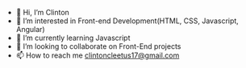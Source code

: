 - 👋 Hi, I’m Clinton
- 👀 I’m interested in Front-end Development(HTML, CSS, Javascript, Angular)
- 🌱 I’m currently learning Javascript
- 💞️ I’m looking to collaborate on Front-End projects
- 📫 How to reach me clintoncleetus17@gmail.com

<!---
clinton1719/clinton1719 is a ✨ special ✨ repository because its `README.md` (this file) appears on your GitHub profile.
You can click the Preview link to take a look at your changes.
--->
